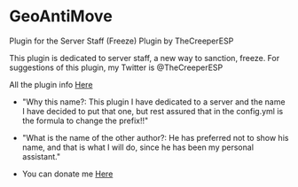 # GeoAntiMove
Plugin for the Server Staff (Freeze)
Plugin by TheCreeperESP


This plugin is dedicated to server staff, a new way to sanction, freeze.
For suggestions of this plugin, my Twitter is @TheCreeperESP

All the plugin info [Here](https://github.com/TheCreeperESP/GeoAntiMove/wiki)

* "Why this name?: This plugin I have dedicated to a server and the name I have decided to put that one, but rest assured that in the config.yml is the formula to change the prefix!!"
* "What is the name of the other author?: He has preferred not to show his name, and that is what I will do, since he has been my personal assistant."

* You can donate me [Here](https://www.paypal.me/CreeperESP/)
